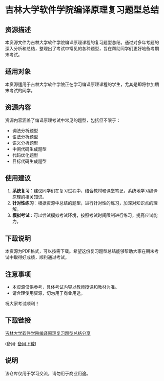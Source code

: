 # 吉林大学软件学院编译原理复习题型总结

## 资源描述

本资源文件为吉林大学软件学院编译原理课程的复习题型总结。通过对多年考题的深入分析和总结，整理出了考试中常见的各种题型，旨在帮助同学们更好地备考期末考试。

## 适用对象

本资源适用于吉林大学软件学院正在学习编译原理课程的学生，尤其是即将参加期末考试的同学。

## 资源内容

资源内容涵盖了编译原理考试中常见的题型，包括但不限于：

- 词法分析题型
- 语法分析题型
- 语义分析题型
- 中间代码生成题型
- 代码优化题型
- 目标代码生成题型

## 使用建议

1. **系统复习**：建议同学们在复习过程中，结合教材和课堂笔记，系统地学习编译原理的相关知识。
2. **针对性练习**：根据资源中总结的题型，进行针对性的练习，加深对知识点的理解。
3. **模拟考试**：可以尝试模拟考试环境，按照考试时间限制进行练习，提高应试能力。

## 下载说明

本资源为PDF格式，可以按需下载。希望这份复习题型总结能够帮助大家在期末考试中取得好成绩，顺利通过考试。

## 注意事项

- 本资源仅供参考，具体考试内容以教师授课和教材为准。
- 请合理使用资源，切勿用于商业用途。

祝大家考试顺利！

## 下载链接
[吉林大学软件学院编译原理复习题型总结分享](https://pan.quark.cn/s/ee5a2787ae27) 

(备用: [备用下载](https://pan.baidu.com/s/1u2YTSrICU_jujb5FhaiHEA?pwd=1234))

## 说明

该仓库仅用于学习交流，请勿用于商业用途。

